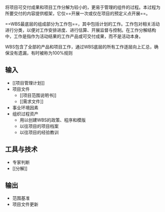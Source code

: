 将项目可交付成果和项目工作分解为较小的，更易于管理的组件的过程。本过程为所要交付的内容提供框架，它仅==开展一次或仅在项目的预定义点开展==。

==WBS最底层的组成部分为工作包==，其中包括计划的工作。工作包对相关活动进行分类，以便对工作安排进度、进行估算、开展监督与控制。在工作分解结构中，工作是指作为活动结果的工作产品或可交付成果，而不是活动本身。

WBS包含了全部的产品和项目工作，通过WBS底层的所有工作逐层向上汇总，确保没有遗漏，有时被称为100%规则

## 输入
+ [[项目管理计划]]
+ 项目文件
	+ [[项目范围说明书]]
	+ [[需求文件]]
+ 事业环境因素
+ 组织过程资产
	+ 用以创建WBS的政策、程序和模版
	+ 以往项目的项目档案
	+ 以往项目的经验教训

## 工具与技术
+ 专家判断
+ [[分解]]

## 输出
+ 范围基准
+ 项目文件更新